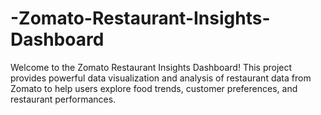 # -Zomato-Restaurant-Insights-Dashboard
Welcome to the Zomato Restaurant Insights Dashboard! This project provides powerful data visualization and analysis of restaurant data from Zomato to help users explore food trends, customer preferences, and restaurant performances.
